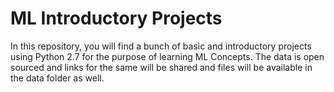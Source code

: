 # ML Introductory Projects
In this repository, you will find a bunch of basic and introductory projects using Python 2.7 for the purpose of learning ML Concepts.
The data is open sourced and links for the same will be shared and files will be available in the data folder as well.
